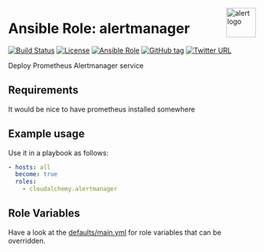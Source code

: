 <p><img src="https://upload.wikimedia.org/wikipedia/commons/thumb/1/1d/Human-dialog-warning.svg/2000px-Human-dialog-warning.svg.png" alt="alert logo" title="alert" align="right" height="60" /></p>

Ansible Role: alertmanager
==========================

[![Build Status](https://travis-ci.org/cloudalchemy/ansible-alertmanager.svg?branch=master)](https://travis-ci.org/cloudalchemy/ansible-alertmanager) [![License](https://img.shields.io/badge/license-MIT%20License-brightgreen.svg)](https://opensource.org/licenses/MIT) [![Ansible Role](https://img.shields.io/badge/ansible%20role-cloudalchemy.alertmanager-blue.svg)](https://galaxy.ansible.com/cloudalchemy/alertmanager/) [![GitHub tag](https://img.shields.io/github/tag/cloudalchemy/ansible-alertmanager.svg)](https://github.com/cloudalchemy/ansible-alertmanager/tags) [![Twitter URL](https://img.shields.io/twitter/follow/cloudalchemy.svg?style=social&label=Follow%20%40cloudalchemy)](https://twitter.com/cloudalchemy)

Deploy Prometheus Alertmanager service

Requirements
------------

It would be nice to have prometheus installed somewhere

Example usage
-------------

Use it in a playbook as follows:
```yaml
- hosts: all
  become: true
  roles:
    - cloudalchemy.alertmanager
```

Role Variables
--------------

Have a look at the [defaults/main.yml](defaults/main.yml) for role variables
that can be overridden.
